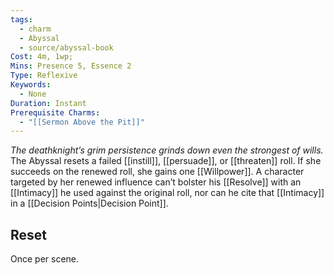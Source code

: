 ```yaml
---
tags:
  - charm
  - Abyssal
  - source/abyssal-book
Cost: 4m, 1wp; 
Mins: Presence 5, Essence 2
Type: Reflexive
Keywords:
  - None
Duration: Instant
Prerequisite Charms:
  - "[[Sermon Above the Pit]]"
---
```

*The deathknight’s grim persistence grinds down even the strongest of wills.*
The Abyssal resets a failed [[instill]], [[persuade]], or [[threaten]] roll. If she succeeds on the renewed roll, she gains one [[Willpower]]. A character targeted by her renewed influence can’t bolster his [[Resolve]] with an [[Intimacy]] he used against the original roll, nor can he cite that [[Intimacy]] in a [[Decision Points|Decision Point]].
## Reset 
Once per scene.